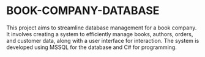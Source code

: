 # BOOK-COMPANY-DATABASE
 This project aims to streamline database management for a book company. It involves creating a system to efficiently manage books, authors, orders, and customer data, along with a user interface for interaction. The system is developed using MSSQL for the database and C# for programming.
